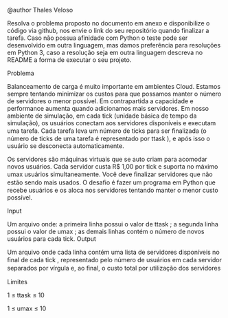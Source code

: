 @author Thales Veloso

Resolva o problema proposto no documento em anexo e disponibilize o código via github, nos envie o link do seu repositório quando finalizar a tarefa. Caso não possua afinidade com Python o teste pode ser desenvolvido em outra linguagem, mas damos preferência para resoluções em Python 3, caso a resolução seja em outra linguagem descreva no README a forma de executar o seu projeto.

Problema 

Balanceamento de carga é muito importante em ambientes Cloud. Estamos sempre tentando minimizar os custos para que possamos manter o número de servidores o menor possível. Em contrapartida a capacidade e performance aumenta quando adicionamos mais servidores. Em nosso ambiente de simulação, em cada tick  (unidade básica de tempo da simulação), os usuários conectam aos servidores disponíveis e executam uma tarefa. Cada tarefa leva um número de ticks para ser ﬁnalizada (o número de ticks de uma tarefa é representado por ttask ), e após isso o usuário se desconecta automaticamente.

Os servidores são máquinas virtuais que se auto criam para acomodar novos usuários. Cada servidor custa R$ 1,00 por tick e suporta no máximo umax usuários simultaneamente. Você deve ﬁnalizar servidores que não estão sendo mais usados. O desaﬁo é fazer um programa em Python que recebe usuários e os aloca nos servidores tentando manter o menor custo possível.

Input 

Um arquivo onde: a primeira linha possui o valor de ttask ;
a segunda linha possui o valor de umax ;
as demais linhas contém o número de novos usuários para cada tick.
Output 

Um arquivo onde cada linha contém uma lista de servidores disponíveis no ﬁnal de cada tick , representado pelo número de usuários em cada servidor separados por vírgula e, ao ﬁnal, o custo total por utilização dos servidores

Limites 

1 ≤ ttask ≤ 10

1 ≤ umax ≤ 10